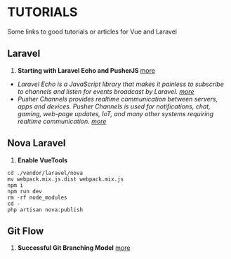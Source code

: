 # TUTORIALS
Some links to good tutorials or articles for Vue and Laravel


## Laravel

 1. <b> Starting with Laravel Echo and PusherJS </b>  [more](https://petericebear.github.io/starting-laravel-echo-20170303/)
- <em> Laravel Echo is a JavaScript library that makes it painless to subscribe to channels and listen for events broadcast by Laravel. [more](https://laravel.com/docs/5.8/broadcasting) </em>
- <em> Pusher Channels provides realtime communication between servers, apps and devices. Pusher Channels is used for notifications, chat, gaming, web-page updates, IoT, and many other systems requiring realtime communication. [more](https://pusher.com/docs) </em>


## Nova Laravel

1. <b> Enable VueTools </b>
```
cd ./vendor/laravel/nova
mv webpack.mix.js.dist webpack.mix.js
npm i
npm run dev
rm -rf node_modules
cd -
php artisan nova:publish
```

## Git Flow

1. <b> Successful Git Branching Model</b> [more](https://nvie.com/posts/a-successful-git-branching-model/)
